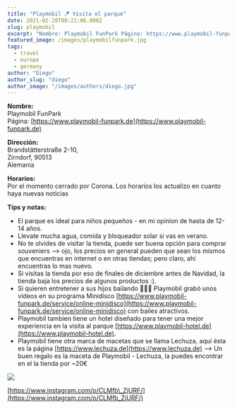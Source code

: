 ```yaml
---
title: "Playmobil 🪁 Visita el parque"
date: 2021-02-28T08:21:06.000Z
slug: playmobil
excerpt: "Nombre: Playmobil FunPark Página: https://www.playmobil-funpark.de Dirección: Brandstätterstraße 2-10, Zirndorf, 90513 Alemania Horarios: Por el momento ce..."
featured_image: /images/playmobilfunpark.jpg
tags:
  - travel
  - europe
  - germany
author: "Diego"
author_slug: "diego"
author_image: "/images/authors/diego.jpg"
---
```


**Nombre:**  
Playmobil FunPark  
Página: [https://www.playmobil-funpark.de](https://www.playmobil-funpark.de)

**Dirección:**  
Brandstätterstraße 2-10,  
Zirndorf, 90513  
Alemania

**Horarios:**  
Por el momento cerrado por Corona. Los horarios los actualizo en cuanto haya nuevas noticias

**Tips y notas:**

*   El parque es ideal para niños pequeños - en mi opinion de hasta de 12-14 años.
*   Llevate mucha agua, comida y bloqueador solar si vas en verano.
*   No te olvides de visitar la tienda, puede ser buena opción para comprar souveniers --> ojo, los precios en general pueden que sean los mismos que encuentras en internet o en otras tiendas; pero claro, ahí encuentras lo mas nuevo.
*   Si visitas la tienda por eso de finales de diciembre antes de Navidad, la tienda baja los precios de algunos productos :).
*   Si quieren entretener a sus hijos bailando 🕺🏾💃 Playmobil grabó unos videos en su programa Minidisco [https://www.playmobil-funpark.de/service/online-minidisco](https://www.playmobil-funpark.de/service/online-minidisco) con bailes atractivos.
*   Playmobil tambien tiene un hotel diseñado para tener una mejor experiencia en la visita al parque [https://www.playmobil-hotel.de](https://www.playmobil-hotel.de).
*   Playmobil tiene otra marca de macetas que se llama Lechuza, aquí ésta es la página [https://www.lechuza.de](https://www.lechuza.de) --> Un buen regalo es la maceta de Playmobil - Lechuza, la puedes encontrar en el la tienda por ~20€

![](/images/image.png)

[https://www.instagram.com/p/CLMfb\_ZjURF/](https://www.instagram.com/p/CLMfb_ZjURF/)